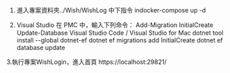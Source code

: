 1. 進入專案資料夾../Wish/WishLog 中下指令 indocker-compose up -d

2. Visual Studio 在 PMC 中，輸入下列命令： Add-Migration InitialCreate Update-Database Visual Studio Code / Visual Studio for Mac dotnet tool install --global dotnet-ef dotnet ef migrations add InitialCreate dotnet ef database update

3.執行專案WishLogin，進入首頁 https://localhost:29821/

